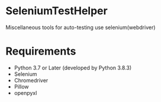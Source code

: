 # SeleniumTestHelper
Miscellaneous tools for auto-testing use selenium(webdriver)

# Requirements
- Python 3.7 or Later (developed by Python 3.8.3)
- Selenium
- Chromedriver
- Pillow
- openpyxl